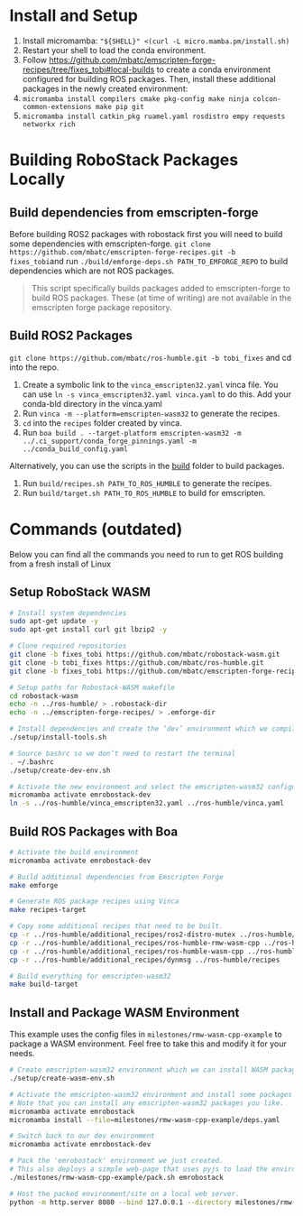 # Install and Setup

1. Install micromamba: `"${SHELL}" <(curl -L micro.mamba.pm/install.sh)`
2. Restart your shell to load the conda environment.
3. Follow https://github.com/mbatc/emscripten-forge-recipes/tree/fixes_tobi#local-builds to create a conda environment configured for building ROS packages. Then, install these additional packages in the newly created environment:
4. `micromamba install compilers cmake pkg-config make ninja colcon-common-extensions make pip git`
5. `micromamba install catkin_pkg ruamel.yaml rosdistro empy requests networkx rich`


# Building RoboStack Packages Locally

## Build dependencies from emscripten-forge

Before building ROS2 packages with robostack first you will need to build some dependencies with emscripten-forge. `git clone https://github.com/mbatc/emscripten-forge-recipes.git -b fixes_tobi`and run `./build/emforge-deps.sh PATH_TO_EMFORGE_REPO` to build dependencies which are not ROS packages.

> This script specifically builds packages added to emscripten-forge to build ROS packages. These (at time of writing) are not available in the emscripten forge package repository.

## Build ROS2 Packages

`git clone https://github.com/mbatc/ros-humble.git -b tobi_fixes` and cd into the repo.
  1. Create a symbolic link to the `vinca_emscripten32.yaml` vinca file. You can use `ln -s vinca_emscripten32.yaml vinca.yaml` to do this. Add your conda-bld directory in the vinca.yaml
  2. Run `vinca -m --platform=emscripten-wasm32` to generate the recipes.
  4. `cd` into the `recipes` folder created by vinca.
  5. Run `boa build . --target-platform emscripten-wasm32 -m ../.ci_support/conda_forge_pinnings.yaml -m ../conda_build_config.yaml`

Alternatively, you can use the scripts in the [build](../build/) folder to build packages.
  1. Run `build/recipes.sh PATH_TO_ROS_HUMBLE` to generate the recipes.
  2. Run `build/target.sh PATH_TO_ROS_HUMBLE` to build for emscripten.

# Commands (outdated)

Below you can find all the commands you need to run to get ROS building from a fresh install of Linux

## Setup RoboStack WASM

```sh
# Install system dependencies
sudo apt-get update -y
sudo apt-get install curl git lbzip2 -y

# Clone required repositories
git clone -b fixes_tobi https://github.com/mbatc/robostack-wasm.git
git clone -b tobi_fixes https://github.com/mbatc/ros-humble.git
git clone -b fixes_tobi https://github.com/mbatc/emscripten-forge-recipes.git

# Setup paths for Robostack-WASM makefile
cd robostack-wasm
echo -n ../ros-humble/ > .robostack-dir
echo -n ../emscripten-forge-recipes/ > .emforge-dir

# Install dependencies and create the ‘dev’ environment which we compile packages in
./setup/install-tools.sh

# Source bashrc so we don’t need to restart the terminal
. ~/.bashrc
./setup/create-dev-env.sh

# Activate the new environment and select the emscripten-wasm32 configuration for vinca
micromamba activate emrobostack-dev
ln -s ../ros-humble/vinca_emscripten32.yaml ../ros-humble/vinca.yaml
```

## Build ROS Packages with Boa
```sh
# Activate the build environment
micromamba activate emrobostack-dev

# Build additional dependencies from Emscripten Forge
make emforge

# Generate ROS package recipes using Vinca
make recipes-target

# Copy some additional recipes that need to be built.
cp -r ../ros-humble/additional_recipes/ros2-distro-mutex ../ros-humble/recipes
cp -r ../ros-humble/additional_recipes/ros-humble-rmw-wasm-cpp ../ros-humble/recipes
cp -r ../ros-humble/additional_recipes/ros-humble-wasm-cpp ../ros-humble/recipes
cp -r ../ros-humble/additional_recipes/dynmsg ../ros-humble/recipes

# Build everything for emscripten-wasm32
make build-target
```

## Install and Package WASM Environment

This example uses the config files in `milestones/rmw-wasm-cpp-example` to package a WASM environment. Feel free to take this and modify it for your needs.

```sh
# Create emscripten-wasm32 environment which we can install WASM packages to
./setup/create-wasm-env.sh

# Activate the emscripten-wasm32 environment and install some packages (from deps.yaml)
# Note that you can install any emscripten-wasm32 packages you like.
micromamba activate emrobostack
micromamba install --file=milestones/rmw-wasm-cpp-example/deps.yaml

# Switch back to our dev environment
micromamba activate emrobostack-dev

# Pack the 'emrobostack' environment we just created.
# This also deploys a simple web-page that uses pyjs to load the environment.
./milestones/rmw-wasm-cpp-example/pack.sh emrobostack

# Host the packed environment/site on a local web server.
python -m http.server 8080 --bind 127.0.0.1 --directory milestones/rmw-wasm-cpp-example/dist
```
